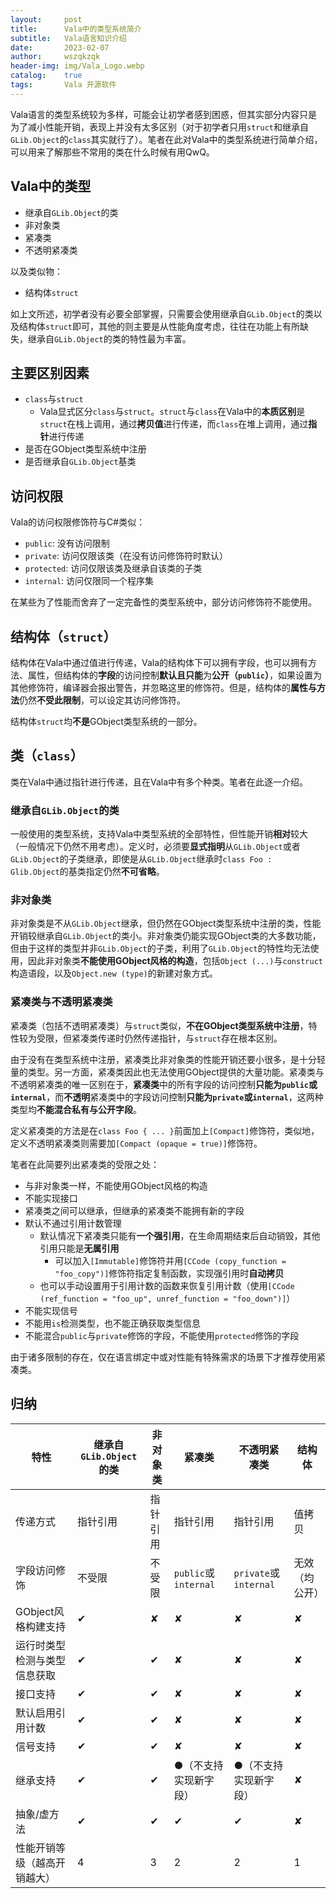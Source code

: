 ```yaml
---
layout:     post
title:      Vala中的类型系统简介
subtitle:   Vala语言知识介绍
date:       2023-02-07
author:     wszqkzqk
header-img: img/Vala_Logo.webp
catalog:    true
tags:       Vala 开源软件
---
```


Vala语言的类型系统较为多样，可能会让初学者感到困惑，但其实部分内容只是为了减小性能开销，表现上并没有太多区别（对于初学者只用`struct`和继承自`GLib.Object`的`class`其实就行了）。笔者在此对Vala中的类型系统进行简单介绍，可以用来了解那些不常用的类在什么时候有用QwQ。

## Vala中的类型

* 继承自`GLib.Object`的类
* 非对象类
* 紧凑类
* 不透明紧凑类

以及类似物：

* 结构体`struct`

如上文所述，初学者没有必要全部掌握，只需要会使用继承自`GLib.Object`的类以及结构体`struct`即可，其他的则主要是从性能角度考虑，往往在功能上有所缺失，继承自`GLib.Object`的类的特性最为丰富。

## 主要区别因素

* `class`与`struct`
  * Vala显式区分`class`与`struct`。`struct`与`class`在Vala中的**本质区别**是`struct`在栈上调用，通过**拷贝值**进行传递，而`class`在堆上调用，通过**指针**进行传递
* 是否在GObject类型系统中注册
* 是否继承自`GLib.Object`基类

## 访问权限

Vala的访问权限修饰符与C#类似：

* `public`: 没有访问限制
* `private`: 访问仅限该类（在没有访问修饰符时默认）
* `protected`: 访问仅限该类及继承自该类的子类
* `internal`: 访问仅限同一个程序集

在某些为了性能而舍弃了一定完备性的类型系统中，部分访问修饰符不能使用。

## 结构体（`struct`）

结构体在Vala中通过值进行传递，Vala的结构体下可以拥有字段，也可以拥有方法、属性，但结构体的**字段**的访问控制**默认且只能**为**公开（`public`）**，如果设置为其他修饰符，编译器会报出警告，并忽略这里的修饰符。但是，结构体的**属性与方法**仍然**不受此限制**，可以设定其访问修饰符。

结构体`struct`均**不是**GObject类型系统的一部分。

## 类（`class`）

类在Vala中通过指针进行传递，且在Vala中有多个种类。笔者在此逐一介绍。

### 继承自`GLib.Object`的类

一般使用的类型系统，支持Vala中类型系统的全部特性，但性能开销**相对**较大（一般情况下仍然不用考虑）。定义时，必须要**显式指明**从`GLib.Object`或者`GLib.Object`的子类继承，即使是从`GLib.Object`继承时`class Foo : Glib.Object`的基类指定仍然**不可省略**。

### 非对象类

非对象类是不从`GLib.Object`继承，但仍然在GObject类型系统中注册的类，性能开销较继承自`GLib.Object`的类小。非对象类仍能实现GObject类的大多数功能，但由于这样的类型并非`GLib.Object`的子类，利用了`GLib.Object`的特性均无法使用，因此非对象类**不能使用GObject风格的构造**，包括`Object (...)`与`construct`构造语段，以及`Object.new (type)`的新建对象方式。

### 紧凑类与不透明紧凑类

紧凑类（包括不透明紧凑类）与`struct`类似，**不在GObject类型系统中注册**，特性较为受限，但紧凑类传递时仍然传递指针，与`struct`存在根本区别。

由于没有在类型系统中注册，紧凑类比非对象类的性能开销还要小很多，是十分轻量的类型。另一方面，紧凑类因此也无法使用GObject提供的大量功能。紧凑类与不透明紧凑类的唯一区别在于，**紧凑类**中的所有字段的访问控制**只能为`public`或`internal`**，而**不透明**紧凑类中的字段访问控制**只能为`private`或`internal`**，这两种类型均**不能混合私有与公开字段**。

定义紧凑类的方法是在`class Foo { ... }`前面加上`[Compact]`修饰符，类似地，定义不透明紧凑类则需要加`[Compact (opaque = true)]`修饰符。

笔者在此简要列出紧凑类的受限之处：

* 与非对象类一样，不能使用GObject风格的构造
* 不能实现接口
* 紧凑类之间可以继承，但继承的紧凑类不能拥有新的字段
* 默认不通过引用计数管理
  * 默认情况下紧凑类只能有**一个强引用**，在生命周期结束后自动销毁，其他引用只能是**无属引用**
    * 可以加入`[Immutable]`修饰符并用`[CCode (copy_function = "foo_copy")]`修饰符指定复制函数，实现强引用时**自动拷贝**
  * 也可以手动设置用于引用计数的函数来恢复引用计数（使用`[CCode (ref_function = "foo_up", unref_function = "foo_down")]`）
* 不能实现信号
* 不能用`is`检测类型，也不能正确获取类型信息
* 不能混合`public`与`private`修饰的字段，不能使用`protected`修饰的字段

由于诸多限制的存在，仅在语言绑定中或对性能有特殊需求的场景下才推荐使用紧凑类。

## 归纳

| 特性 | 继承自`GLib.Object`的类 | 非对象类 | 紧凑类 | 不透明紧凑类 | 结构体 |
| ---- | ---- | ---- | ---- | ---- | ---- |
| 传递方式 | 指针引用 | 指针引用 | 指针引用 | 指针引用 | 值拷贝 |
| 字段访问修饰 | 不受限 | 不受限 | `public`或`internal` | `private`或`internal` | 无效（均公开） |
| GObject风格构建支持 | ✔ | ✘ | ✘ | ✘ | ✘ |
| 运行时类型检测与类型信息获取 | ✔ | ✔ | ✘ | ✘ | ✘ |
| 接口支持 | ✔ | ✔ | ✘ | ✘ | ✘ |
| 默认启用引用计数 | ✔ | ✔ | ✘ | ✘ | ✘ |
| 信号支持 | ✔ | ✔ | ✘ | ✘ | ✘ |
| 继承支持 | ✔ | ✔ | ●（不支持实现新字段） | ●（不支持实现新字段） | ✘ |
| 抽象/虚方法 | ✔ | ✔ | ✔ | ✔ | ✘ |
| 性能开销等级（越高开销越大） | 4 | 3 | 2 | 2 | 1 |

